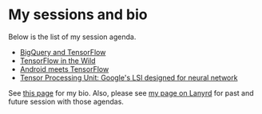 # My sessions and bio

Below is the list of my session agenda.

- [BigQuery and TensorFlow](BigQuery%20and%20TensorFlow.md)
- [TensorFlow in the Wild](TensorFlow%20in%20the%20Wild.md)
- [Android meets TensorFlow](Android%20meets%20TensorFlow.md)
- [Tensor Processing Unit: Google's LSI designed for neural network](TPU.md)

See [this page](bio.md) for my bio. Also, please see [my page on Lanyrd](http://lanyrd.com/profile/kazunori_279/) for past and future session with those agendas.
